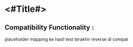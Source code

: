 #  <#Title#>

## Compatibility Functionality :

placeholder mapping ke hasil test terakhir
reverse di compat

